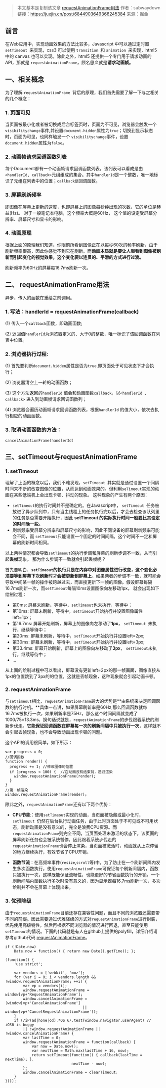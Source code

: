 > 本文基本是复制该文章 [requestAnimationFrame用法](https://juejin.cn/post/6844903649366245384)
> 作者：subwaydown
> 链接：https://juejin.cn/post/6844903649366245384
> 来源：掘金



## 前言

在Web应用中，实现动画效果的方法比较多，Javascript 中可以通过定时器 `setTimeout `来实现，css3 可以使用 `transition `和 `animation `来实现，html5 中的 canvas 也可以实现。除此之外，html5 还提供一个专门用于请求动画的API，那就是 `requestAnimationFrame`，顾名思义就是**请求动画帧。**



## 一、相关概念

为了理解 `requestAnimationFrame `背后的原理，我们首先需要了解一下与之相关的几个概念：

### 1. 页面可见

  当页面被最小化或者被切换成后台标签页时，页面为不可见，浏览器会触发一个 `visibilitychange`事件,并设置`document.hidden`属性为`true`；切换到显示状态时，页面为可见，也同样触发一个 `visibilitychange`事件，设置`document.hidden`属性为`false`。

### 2. 动画帧请求回调函数列表

  每个Document都有一个动画帧请求回调函数列表，该列表可以看成是由`<handlerId, callback>`元组组成的集合。其中`handlerId`是一个整数，唯一地标识了元组在列表中的位置；`callback是`回调函数。

### 3. 屏幕刷新频率

  即图像在屏幕上更新的速度，也即屏幕上的图像每秒钟出现的次数，它的单位是赫兹(Hz)。 对于一般笔记本电脑，这个频率大概是60Hz， 这个值的设定受屏幕分辨率、屏幕尺寸和显卡的影响。

### 4. 动画原理

  根据上面的原理我们知道，你眼前所看到图像正在以每秒60次的频率刷新，由于刷新频率很高，因此你感觉不到它在刷新。而**动画本质就是要让人眼看到图像被刷新而引起变化的视觉效果，这个变化要以连贯的、平滑的方式进行过渡。** 

  刷新频率为60Hz的屏幕每16.7ms刷新一次。



## 二、 requestAnimationFrame用法

异步，传入的函数在重绘之前调用。

### 1. 写法：handlerId = requestAnimationFrame(callback)

(1) 传入一个`callback`函数，即动画函数;

(2) 返回值`handlerId`为浏览器定义的、大于0的整数，唯一标识了该回调函数在列表中位置。

### 2. 浏览器执行过程:

(1) 首先要判断`document.hidden`属性是否为`true`,即页面处于可见状态下才会执行；

(2) 浏览器清空上一轮的动画函数；

(3) 这个方法返回的`handlerId` 值会和动画函数`callback`，以`<handlerId , callback>`  进入到动画帧请求回调函数列；

(4) 浏览器会遍历动画帧请求回调函数列表，根据`handlerId` 的值大小，依次去执行相应的动画函数。

### 3. 取消动画函数的方法：

```
cancelAnimationFrame(handlerId)
```



## 三、setTimeout与requestAnimationFrame

### 1. setTimeout

  理解了上面的概念以后，我们不难发现，`setTimeout `其实就是通过设置一个间隔时间来不断的改变图像的位置，从而达到动画效果的。但利用`seTimeout`实现的动画在某些低端机上会出现卡顿、抖动的现象。 这种现象的产生有两个原因：

- `setTimeout`的执行时间并不是确定的。在Javascript中， `setTimeout `任务被放进了异步队列中，只有当主线程上的任务执行完以后，才会去检查该队列里的任务是否需要开始执行，因此 **setTimeout 的实际执行时间一般要比其设定的时间晚一些。**
- 刷新频率受屏幕分辨率和屏幕尺寸的影响，因此不同设备的屏幕刷新频率可能会不同，而 `setTimeout`只能设置一个固定的时间间隔，这个时间不一定和屏幕的刷新时间相同。

以上两种情况都会导致`setTimeout`的执行步调和屏幕的刷新步调不一致，从而引起**丢帧**现象。 那为什么步调不一致就会引起丢帧呢？

首先要明白，**`setTimeout`的执行只是在内存中对图像属性进行改变，这个变化必须要等到屏幕下次刷新时才会被更新到屏幕上**。如果两者的步调不一致，就可能会导致中间某一帧的操作被跨越过去，而直接更新下一帧的图像。假设屏幕每隔16.7ms刷新一次，而`setTimeout`每隔10ms设置图像向左移动1px， 就会出现如下绘制过程：

- 第0ms: 屏幕未刷新，等待中，`setTimeout`也未执行，等待中；
- 第10ms: 屏幕未刷新，等待中，`setTimeout`开始执行并设置图像属性left=1px；
- 第16.7ms: 屏幕开始刷新，屏幕上的图像向左移动了**1px**， `setTimeout `未执行，继续等待中；
- 第20ms: 屏幕未刷新，等待中，`setTimeout`开始执行并设置left=2px;
- 第30ms: 屏幕未刷新，等待中，`setTimeout`开始执行并设置left=3px;
- 第33.4ms: 屏幕开始刷新，屏幕上的图像向左移动了**3px**， `setTimeout`未执行，继续等待中；
- …

从上面的绘制过程中可以看出，屏幕没有更新left=2px的那一帧画面，图像直接从1px的位置跳到了3px的的位置，这就是丢帧现象，这种现象就会引起动画卡顿。

### 2. requestAnimationFrame

与`setTimeout`相比，`requestAnimationFrame`最大的优势是**由系统来决定回调函数的执行时机。**具体一点讲，如果屏幕刷新率是60Hz,那么回调函数就每16.7ms被执行一次，如果刷新率是75Hz，那么这个时间间隔就变成了1000/75=13.3ms，换句话说就是，`requestAnimationFrame`的步伐跟着系统的刷新步伐走。**它能保证回调函数在屏幕每一次的刷新间隔中只被执行一次**，这样就不会引起丢帧现象，也不会导致动画出现卡顿的问题。

这个API的调用很简单，如下所示：

```
var progress = 0;
//回调函数
function render() {  
  progress += 1; //修改图像的位置  
  if (progress < 100) {  //在动画没有结束前，递归渲染    
    window.requestAnimationFrame(render); 
  }
}
//第一帧渲染
window.requestAnimationFrame(render);
```

除此之外，`requestAnimationFrame`还有以下两个优势：

- **CPU节能**：使用`setTimeout`实现的动画，当页面被隐藏或最小化时，`setTimeout `仍然在后台执行动画任务，由于此时页面处于不可见或不可用状态，刷新动画是没有意义的，完全是浪费CPU资源。而`requestAnimationFrame`则完全不同，当页面处理未激活的状态下，该页面的屏幕刷新任务也会被系统暂停，因此跟着系统步伐走的`requestAnimationFrame`也会停止渲染，当页面被激活时，动画就从上次停留的地方继续执行，有效节省了CPU开销。

- **函数节流**：在高频率事件(`resize`,`scroll`等)中，为了防止在一个刷新间隔内发生多次函数执行，使用`requestAnimationFrame`可保证每个刷新间隔内，函数只被执行一次，这样既能保证流畅性，也能更好的节省函数执行的开销。一个刷新间隔内函数执行多次时没有意义的，因为显示器每16.7ms刷新一次，多次绘制并不会在屏幕上体现出来。

### 3. 优雅降级

  由于`requestAnimationFrame`目前还存在兼容性问题，而且不同的浏览器还需要带不同的前缀。因此需要通过优雅降级的方式对`requestAnimationFrame`进行封装，优先使用高级特性，然后再根据不同浏览器的情况进行回退，直至只能使用`setTimeout`的情况。下面的代码就是有人在github上提供的polyfill，详细介绍请参考github代码 [requestAnimationFrame](https://link.juejin.cn/?target=https%3A%2F%2Fgithub.com%2Fdarius%2FrequestAnimationFrame)。

```
if (!Date.now)
    Date.now = function() { return new Date().getTime(); };
 
(function() {
    'use strict';
     
    var vendors = ['webkit', 'moz'];
    for (var i = 0; i < vendors.length && !window.requestAnimationFrame; ++i) {
        var vp = vendors[i];
        window.requestAnimationFrame = window[vp+'RequestAnimationFrame'];
        window.cancelAnimationFrame = (window[vp+'CancelAnimationFrame']
                                   || window[vp+'CancelRequestAnimationFrame']);
    }
    if (/iP(ad|hone|od).*OS 6/.test(window.navigator.userAgent) // iOS6 is buggy
        || !window.requestAnimationFrame || !window.cancelAnimationFrame) {
        var lastTime = 0;
        window.requestAnimationFrame = function(callback) {
            var now = Date.now();
            var nextTime = Math.max(lastTime + 16, now);
            return setTimeout(function() { callback(lastTime = nextTime); },
                              nextTime - now);
        };
        window.cancelAnimationFrame = clearTimeout;
    }
}());
```

